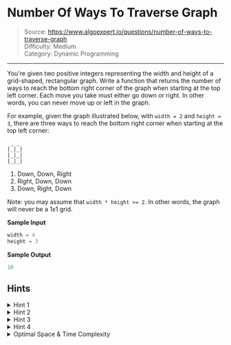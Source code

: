 # Number Of Ways To Traverse Graph

> Source: https://www.algoexpert.io/questions/number-of-ways-to-traverse-graph  
> Difficulty: Medium  
> Category: Dynamic Programming
---

You're given two positive integers representing the width and height of a 
grid-shaped, rectangular graph. Write a function that returns the number of ways 
to reach the bottom right corner of the graph when starting at the top left 
corner. Each move you take must either go down or right. In other words, you can 
never move up or left in the graph.

For example, given the graph illustrated below, with `width = 2` and `height = 3`,
there are three ways to reach the bottom right corner when starting at the top
left corner:

```
 _ _
|_|_|
|_|_|
|_|_|
```

1. Down, Down, Right
2. Right, Down, Down
3. Down, Right, Down

Note: you may assume that `width * height >= 2`. In other words, the graph will
never be a 1x1 grid.

**Sample Input**
```ts
width = 4
height = 3
```

**Sample Output**
```ts
10
```

## Hints

<details>
<summary>Hint 1</summary>
Think recursively. How many positions in the graph can access the bottom right
corner of the graph? In other words, what positions do you need to reach
before you can reach the bottom right corner?
</details>

<details>
<summary>Hint 2</summary>
The number of ways to reach any position in the graph is equal to the number
of ways to reach the position directly above it plus the number of ways to
reach the position directly to its left. This is because you can only travel
down and right.
</details>

<details>
<summary>Hint 3</summary>
Using the information in Hints #1 and #2, can you come up with an efficient
way to solve this problem that doesn't repeatedly perform the same work? What
does a dynamic-programming implementation look like?
</details>

<details>
<summary>Hint 4</summary>
To efficiency solve this problem, simply loop through the entire graph, column
by column, row by row, and calculate the number of ways to reach each
position. If you're on the top or left edge of the graph, there's only one way
to reach your position. If you're anywhere else in the graph, the number of
ways to reach your position is the number of ways to reach the position
directly above it plus the number of ways to reach the position directly to
its left (which you've already calculated and should be storing). Every time
you calculate the number of ways to reach a position, store the answer so that
you can use it later in the calculation of other positions.
</details>

<details>
<summary>Optimal Space &amp; Time Complexity</summary>
O(n + m) time | O(1) space - where n is the width of the graph and m is the
height
</details>
